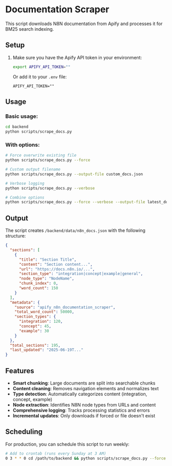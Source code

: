 # Documentation Scraper

This script downloads N8N documentation from Apify and processes it for BM25 search indexing.

## Setup

1. Make sure you have the Apify API token in your environment:
   ```bash
   export APIFY_API_TOKEN=""
   ```

   Or add it to your `.env` file:
   ```
   APIFY_API_TOKEN=""
   ```

## Usage

### Basic usage:
```bash
cd backend
python scripts/scrape_docs.py
```

### With options:
```bash
# Force overwrite existing file
python scripts/scrape_docs.py --force

# Custom output filename
python scripts/scrape_docs.py --output-file custom_docs.json

# Verbose logging
python scripts/scrape_docs.py --verbose

# Combine options
python scripts/scrape_docs.py --force --verbose --output-file latest_docs.json
```

## Output

The script creates `/backend/data/n8n_docs.json` with the following structure:

```json
{
  "sections": [
    {
      "title": "Section Title",
      "content": "Section content...",
      "url": "https://docs.n8n.io/...",
      "section_type": "integration|concept|example|general",
      "node_type": "NodeName",
      "chunk_index": 0,
      "word_count": 150
    }
  ],
  "metadata": {
    "source": "apify_n8n_documentation_scraper",
    "total_word_count": 50000,
    "section_types": {
      "integration": 120,
      "concept": 45,
      "example": 30
    }
  },
  "total_sections": 195,
  "last_updated": "2025-06-19T..."
}
```

## Features

- **Smart chunking**: Large documents are split into searchable chunks
- **Content cleaning**: Removes navigation elements and normalizes text
- **Type detection**: Automatically categorizes content (integration, concept, example)
- **Node extraction**: Identifies N8N node types from URLs and content
- **Comprehensive logging**: Tracks processing statistics and errors
- **Incremental updates**: Only downloads if forced or file doesn't exist

## Scheduling

For production, you can schedule this script to run weekly:

```bash
# Add to crontab (runs every Sunday at 3 AM)
0 3 * * 0 cd /path/to/backend && python scripts/scrape_docs.py --force
```
